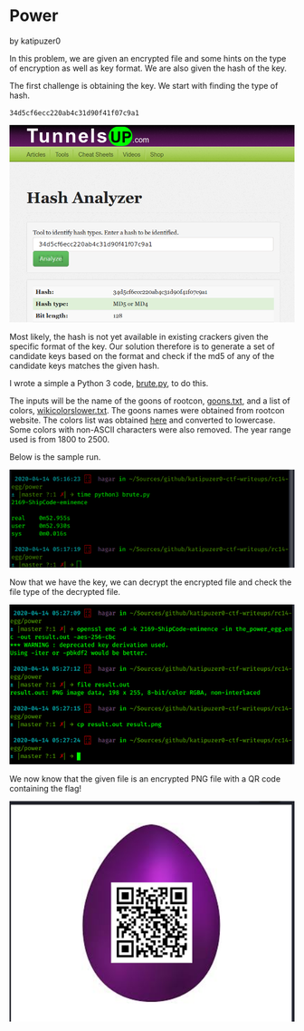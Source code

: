 # Power
by katipuzer0

In this problem, we are given an encrypted file and some hints on the 
type of encryption as well as key format. We are also given the hash of the key.

The first challenge is obtaining the key. We start with finding the type of 
 hash.
```
34d5cf6ecc220ab4c31d90f41f07c9a1
```
<img src="images/hashtype.png" width="600"  />

Most likely, the hash is not yet available in existing crackers given the 
specific format of the key. Our solution therefore is to generate a set of 
candidate keys based on the format and check if the md5 of any of the candidate 
keys matches the given hash. 

I wrote a simple a Python 3 code, [brute.py](./brute.py), to do this. 

The inputs will be the name of the goons of rootcon, [goons.txt](goons.txt), and a list of colors, [wikicolorslower.txt](wikicolorslower.txt). The goons names 
were obtained from rootcon website. The colors list was obtained [here](https://github.com/k-kawakami/colorfulnet/blob/master/example_data/wikipedia-list-of-colors.txt) and converted to lowercase. Some colors with non-ASCII characters were also removed. The year range used is from 1800 to 2500.

Below is the sample run.

<img src="./images/brute.png" width="600" />

Now that we have the key, we can decrypt the encrypted file and check the 
file type of the decrypted file.

<img src="./images/decrypt.png" width="600" />

We now know that the given file is an encrypted PNG file with a QR code 
containing the flag!

<img src="./images/egg.png" width="600" />




